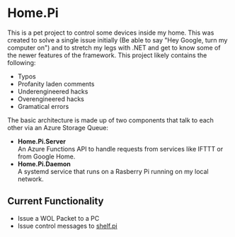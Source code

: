 Home.Pi
=======
This is a pet project to control some devices inside my home. This was created to solve a single issue initially (Be able to say "Hey Google, turn my computer on") and to stretch my legs with .NET and get to know some of the newer features of the framework. This project likely contains the following:
- Typos
- Profanity laden comments
- Underengineered hacks
- Overengineered hacks
- Gramatical errors

The basic architecture is made up of two components that talk to each other via an Azure Storage Queue:  
- **Home.Pi.Server**  
An Azure Functions API to handle requests from services like IFTTT or from Google Home.  
- **Home.Pi.Daemon**  
A systemd service that runs on a Rasberry Pi running on my local network.

## Current Functionality
- Issue a WOL Packet to a PC
- Issue control messages to [shelf.pi](https://github.com/jesseryoung/shelf.pi)